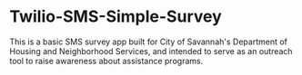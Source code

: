 # Twilio-SMS-Simple-Survey
This is a basic SMS survey app built for City of Savannah's Department of Housing and Neighborhood Services, and intended to serve as an outreach tool to raise awareness about assistance programs.

